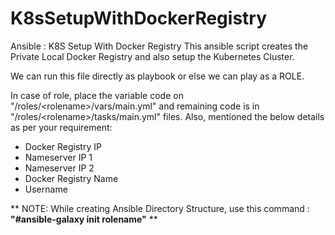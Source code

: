 # K8sSetupWithDockerRegistry
Ansible : K8S Setup With Docker Registry
This ansible script creates the Private Local Docker Registry and also setup the Kubernetes Cluster.

We can run this file directly as playbook or else we can play as a ROLE.

In case of role, place the variable code on "/roles/\<rolename\>/vars/main.yml" and remaining code is in "/roles/\<rolename\>/tasks/main.yml" files. Also, mentioned the below details as per your requirement:
  - Docker Registry IP
  - Nameserver IP 1
  - Nameserver IP 2
  - Docker Registry Name
  - Username


** NOTE: While creating Ansible Directory Structure, use this command : **"#ansible-galaxy init rolename"** **
